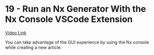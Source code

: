 # 19 - Run an Nx Generator With the Nx Console VSCode Extension

[Video Link]()

<TimeStamp start="0:20" end="0:24">

You can take advantage of the GUI experience by using the Nx console while creating a new article.


</TimeStamp>
